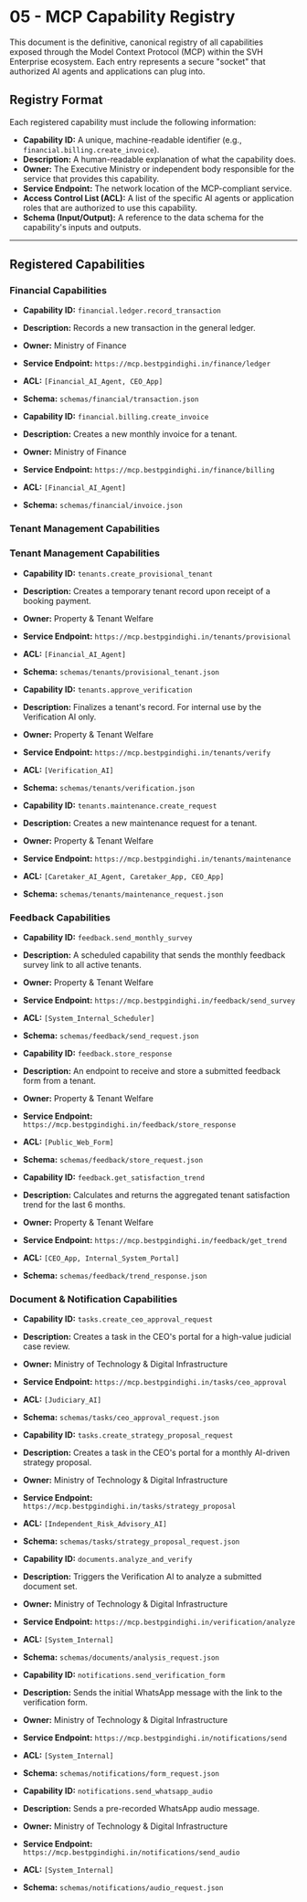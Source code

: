 # 05 - MCP Capability Registry

This document is the definitive, canonical registry of all capabilities exposed through the Model Context Protocol (MCP) within the SVH Enterprise ecosystem. Each entry represents a secure "socket" that authorized AI agents and applications can plug into.

## Registry Format

Each registered capability must include the following information:

- **Capability ID:** A unique, machine-readable identifier (e.g., `financial.billing.create_invoice`).
- **Description:** A human-readable explanation of what the capability does.
- **Owner:** The Executive Ministry or independent body responsible for the service that provides this capability.
- **Service Endpoint:** The network location of the MCP-compliant service.
- **Access Control List (ACL):** A list of the specific AI agents or application roles that are authorized to use this capability.
- **Schema (Input/Output):** A reference to the data schema for the capability's inputs and outputs.

---

## Registered Capabilities

### Financial Capabilities

- **Capability ID:** `financial.ledger.record_transaction`
- **Description:** Records a new transaction in the general ledger.
- **Owner:** Ministry of Finance
- **Service Endpoint:** `https://mcp.bestpgindighi.in/finance/ledger`
- **ACL:** `[Financial_AI_Agent, CEO_App]`
- **Schema:** `schemas/financial/transaction.json`

- **Capability ID:** `financial.billing.create_invoice`
- **Description:** Creates a new monthly invoice for a tenant.
- **Owner:** Ministry of Finance
- **Service Endpoint:** `https://mcp.bestpgindighi.in/finance/billing`
- **ACL:** `[Financial_AI_Agent]`
- **Schema:** `schemas/financial/invoice.json`

### Tenant Management Capabilities

### Tenant Management Capabilities

- **Capability ID:** `tenants.create_provisional_tenant`
- **Description:** Creates a temporary tenant record upon receipt of a booking payment.
- **Owner:** Property & Tenant Welfare
- **Service Endpoint:** `https://mcp.bestpgindighi.in/tenants/provisional`
- **ACL:** `[Financial_AI_Agent]`
- **Schema:** `schemas/tenants/provisional_tenant.json`

- **Capability ID:** `tenants.approve_verification`
- **Description:** Finalizes a tenant's record. For internal use by the Verification AI only.
- **Owner:** Property & Tenant Welfare
- **Service Endpoint:** `https://mcp.bestpgindighi.in/tenants/verify`
- **ACL:** `[Verification_AI]`
- **Schema:** `schemas/tenants/verification.json`

- **Capability ID:** `tenants.maintenance.create_request`
- **Description:** Creates a new maintenance request for a tenant.
- **Owner:** Property & Tenant Welfare
- **Service Endpoint:** `https://mcp.bestpgindighi.in/tenants/maintenance`
- **ACL:** `[Caretaker_AI_Agent, Caretaker_App, CEO_App]`
- **Schema:** `schemas/tenants/maintenance_request.json`

### Feedback Capabilities

- **Capability ID:** `feedback.send_monthly_survey`
- **Description:** A scheduled capability that sends the monthly feedback survey link to all active tenants.
- **Owner:** Property & Tenant Welfare
- **Service Endpoint:** `https://mcp.bestpgindighi.in/feedback/send_survey`
- **ACL:** `[System_Internal_Scheduler]`
- **Schema:** `schemas/feedback/send_request.json`

- **Capability ID:** `feedback.store_response`
- **Description:** An endpoint to receive and store a submitted feedback form from a tenant.
- **Owner:** Property & Tenant Welfare
- **Service Endpoint:** `https://mcp.bestpgindighi.in/feedback/store_response`
- **ACL:** `[Public_Web_Form]`
- **Schema:** `schemas/feedback/store_request.json`

- **Capability ID:** `feedback.get_satisfaction_trend`
- **Description:** Calculates and returns the aggregated tenant satisfaction trend for the last 6 months.
- **Owner:** Property & Tenant Welfare
- **Service Endpoint:** `https://mcp.bestpgindighi.in/feedback/get_trend`
- **ACL:** `[CEO_App, Internal_System_Portal]`
- **Schema:** `schemas/feedback/trend_response.json`

### Document & Notification Capabilities

- **Capability ID:** `tasks.create_ceo_approval_request`
- **Description:** Creates a task in the CEO's portal for a high-value judicial case review.
- **Owner:** Ministry of Technology & Digital Infrastructure
- **Service Endpoint:** `https://mcp.bestpgindighi.in/tasks/ceo_approval`
- **ACL:** `[Judiciary_AI]`
- **Schema:** `schemas/tasks/ceo_approval_request.json`

- **Capability ID:** `tasks.create_strategy_proposal_request`
- **Description:** Creates a task in the CEO's portal for a monthly AI-driven strategy proposal.
- **Owner:** Ministry of Technology & Digital Infrastructure
- **Service Endpoint:** `https://mcp.bestpgindighi.in/tasks/strategy_proposal`
- **ACL:** `[Independent_Risk_Advisory_AI]`
- **Schema:** `schemas/tasks/strategy_proposal_request.json`

- **Capability ID:** `documents.analyze_and_verify`
- **Description:** Triggers the Verification AI to analyze a submitted document set.
- **Owner:** Ministry of Technology & Digital Infrastructure
- **Service Endpoint:** `https://mcp.bestpgindighi.in/verification/analyze`
- **ACL:** `[System_Internal]`
- **Schema:** `schemas/documents/analysis_request.json`

- **Capability ID:** `notifications.send_verification_form`
- **Description:** Sends the initial WhatsApp message with the link to the verification form.
- **Owner:** Ministry of Technology & Digital Infrastructure
- **Service Endpoint:** `https://mcp.bestpgindighi.in/notifications/send`
- **ACL:** `[System_Internal]`
- **Schema:** `schemas/notifications/form_request.json`

- **Capability ID:** `notifications.send_whatsapp_audio`
- **Description:** Sends a pre-recorded WhatsApp audio message.
- **Owner:** Ministry of Technology & Digital Infrastructure
- **Service Endpoint:** `https://mcp.bestpgindighi.in/notifications/send_audio`
- **ACL:** `[System_Internal]`
- **Schema:** `schemas/notifications/audio_request.json`
